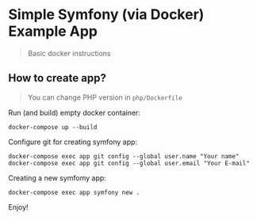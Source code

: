 # Simple Symfony (via Docker) Example App
> Basic docker instructions


## How to create app?
> You can change PHP version in `php/Dockerfile`

Run (and build) empty docker container:

```
docker-compose up --build
```

Configure git for creating symfony app:

```
docker-compose exec app git config --global user.name "Your name"
docker-compose exec app git config --global user.email "Your E-mail"
```

Creating a new symfomy app:

```
docker-compose exec app symfony new .
```

Enjoy!
